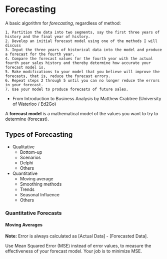 # Forecasting

A basic algorithm for *forecasting*, regardless of method:

```
1. Partition the data into two segments, say the first three years of history and the final year of history.
2. Develop an initial forecast model using one of the methods I will discuss
3. Input the three years of historical data into the model and produce a forecast for the fourth year.
4. Compare the forecast values for the fourth year with the actual fourth year sales history and thereby determine how accurate your forecast model is.
5. Make modifications to your model that you believe will improve the forecasts, that is, reduce the forecast errors.
6. Repeat steps 2 through 5 until you can no longer reduce the errors in your forecast.
7. Use your model to produce forecasts of future sales.
```
  * From Introduction to Business Analysis by Matthew Crabtree (University of Waterloo / Ed2Go) 
  
 A **forecast model** is a mathematical model of the values you want to try to determine (forecast).

## Types of Forecasting

* Qualitative
  * Bottom-up
  * Scenarios
  * Delphi
  * Others
* Quantitative
  * Moving average
  * Smoothing methods
  * Trends
  * Seasonal Influence
  * Others
  
### Quantitative Forecasts
#### Moving Averages
**Note:** Error is always calculated as \[Actual Data\] - \[Forecasted Data\].

Use Mean Squared Error (MSE) instead of error values, to measure the effectiveness of your forecast model. Your job is to minimize MSE.
